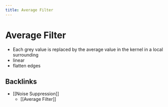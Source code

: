 ```yaml
---
title: Average Filter
---
```


# Average Filter
- Each grey value is replaced by the average value in the kernel in a local surrounding
- linear
- flatten edges



## Backlinks
* [[Noise Suppression]]
	* [[Average Filter]]

